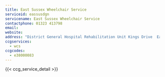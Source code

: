 ```yaml
---
title: East Sussex Wheelchair Service
serviceid: eassusdgn
servicename: East Sussex Wheelchair Service
contactphone: 01323 413798
email: 
website: 
address: "District General Hospital Rehabilitation Unit Kings Drive  Eastbourne East Sussex BN21 2UD"
ccgservices:
  - wcs
ccgcodes:
  - e38000083
---
```


{{< ccg_service_detail >}}
